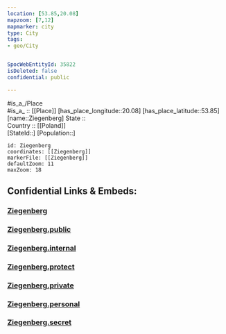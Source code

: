 ```yaml
---
location: [53.85,20.08] 
mapzoom: [7,12] 
mapmarker: city 
type: City
tags:
- geo/City


SpocWebEntityId: 35822
isDeleted: false
confidential: public

---
```

#is_a_/Place  
#is_a_ :: [[Place]] 
[has_place_longitude::20.08] 
[has_place_latitude::53.85] 
[name::Ziegenberg] 
State ::  
Country :: [[Poland]]  
[StateId::] 
[Population::] 



```leaflet
id: Ziegenberg
coordinates: [[Ziegenberg]] 
markerFile: [[Ziegenberg]] 
defaultZoom: 11 
maxZoom: 18
```


## Confidential Links & Embeds: 

### [Ziegenberg](/_Standards/Earth/Continent/Europe/Europe~East/Poland/Provinces~Poland/Warmian-Masurian/City/Ziegenberg.md) 

### [Ziegenberg.public](/_public/Earth/Continent/Europe/Europe~East/Poland/Provinces~Poland/Warmian-Masurian/City/Ziegenberg.public.md) 

### [Ziegenberg.internal](/_internal/Earth/Continent/Europe/Europe~East/Poland/Provinces~Poland/Warmian-Masurian/City/Ziegenberg.internal.md) 

### [Ziegenberg.protect](/_protect/Earth/Continent/Europe/Europe~East/Poland/Provinces~Poland/Warmian-Masurian/City/Ziegenberg.protect.md) 

### [Ziegenberg.private](/_private/Earth/Continent/Europe/Europe~East/Poland/Provinces~Poland/Warmian-Masurian/City/Ziegenberg.private.md) 

### [Ziegenberg.personal](/_personal/Earth/Continent/Europe/Europe~East/Poland/Provinces~Poland/Warmian-Masurian/City/Ziegenberg.personal.md) 

### [Ziegenberg.secret](/_secret/Earth/Continent/Europe/Europe~East/Poland/Provinces~Poland/Warmian-Masurian/City/Ziegenberg.secret.md)

